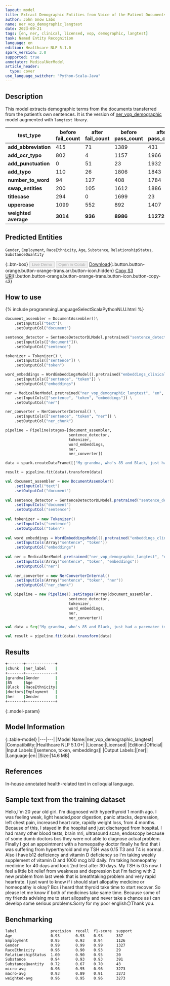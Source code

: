 ```yaml
---
layout: model
title: Extract Demographic Entities from Voice of the Patient Documents (LangTest)
author: John Snow Labs
name: ner_vop_demographic_langtest
date: 2023-09-21
tags: [en, ner, clinical, licensed, vop, demographic, langtest]
task: Named Entity Recognition
language: en
edition: Healthcare NLP 5.1.0
spark_version: 3.0
supported: true
annotator: MedicalNerModel
article_header:
  type: cover
use_language_switcher: "Python-Scala-Java"
---
```


## Description

This model extracts demographic terms from the documents transferred from the patient’s own sentences. It is the version of [ner_vop_demographic](https://nlp.johnsnowlabs.com/2023/06/06/ner_vop_demographic_en.html) model augmented with `langtest` library.

| **test_type**        | **before fail_count** | **after fail_count** | **before pass_count** | **after pass_count** | **minimum pass_rate** | **before pass_rate** | **after pass_rate** |
|----------------------|-----------------------|----------------------|-----------------------|----------------------|-----------------------|----------------------|---------------------|
| **add_abbreviation** | 415                   | 71                   | 1389                  | 431                  | 60%                   | 77%                  | 86%                 |
| **add_ocr_typo**     | 802                   | 4                    | 1157                  | 1966                 | 60%                   | 59%                  | 100%                |
| **add_punctuation**  | 0                     | 51                   | 23                    | 1932                 | 70%                   | 100%                 | 97%                 |
| **add_typo**         | 110                   | 26                   | 1806                  | 1843                 | 70%                   | 94%                  | 99%                 |
| **number_to_word**   | 94                    | 127                  | 408                   | 1784                 | 70%                   | 81%                  | 93%                 |
| **swap_entities**    | 200                   | 105                  | 1612                  | 1886                 | 70%                   | 89%                  | 95%                 |
| **titlecase**        | 294                   | 0                    | 1699                  | 23                   | 70%                   | 85%                  | 100%                |
| **uppercase**        | 1099                  | 552                  | 892                   | 1407                 | 70%                   | 45%                  | 72%                 |
| **weighted average** | **3014**              | **936**              | **8986**              | **11272**            | **68%**               | **74.88%**           | **92.33%**          |

## Predicted Entities

`Gender`, `Employment`, `RaceEthnicity`, `Age`, `Substance`, `RelationshipStatus`, `SubstanceQuantity`

{:.btn-box}
<button class="button button-orange" disabled>Live Demo</button>
<button class="button button-orange" disabled>Open in Colab</button>
[Download](https://s3.amazonaws.com/auxdata.johnsnowlabs.com/clinical/models/ner_vop_demographic_langtest_en_5.1.0_3.0_1695329316849.zip){:.button.button-orange.button-orange-trans.arr.button-icon.hidden}
[Copy S3 URI](s3://auxdata.johnsnowlabs.com/clinical/models/ner_vop_demographic_langtest_en_5.1.0_3.0_1695329316849.zip){:.button.button-orange.button-orange-trans.button-icon.button-copy-s3}

## How to use



<div class="tabs-box" markdown="1">
{% include programmingLanguageSelectScalaPythonNLU.html %}
  
```python
document_assembler = DocumentAssembler()\
    .setInputCol("text")\
    .setOutputCol("document")

sentence_detector = SentenceDetectorDLModel.pretrained("sentence_detector_dl_healthcare","en","clinical/models")\
    .setInputCols(["document"])\
    .setOutputCol("sentence")

tokenizer = Tokenizer() \
    .setInputCols(["sentence"]) \
    .setOutputCol("token")

word_embeddings = WordEmbeddingsModel().pretrained("embeddings_clinical", "en", "clinical/models")\
    .setInputCols(["sentence", "token"]) \
    .setOutputCol("embeddings")                

ner = MedicalNerModel.pretrained("ner_vop_demographic_langtest", "en", "clinical/models") \
    .setInputCols(["sentence", "token", "embeddings"]) \
    .setOutputCol("ner")

ner_converter = NerConverterInternal() \
    .setInputCols(["sentence", "token", "ner"]) \
    .setOutputCol("ner_chunk")

pipeline = Pipeline(stages=[document_assembler,
                            sentence_detector,
                            tokenizer,
                            word_embeddings,
                            ner,
                            ner_converter])

data = spark.createDataFrame([["My grandma, who's 85 and Black, just had a pacemaker implanted in the cardiology department. The doctors say it'll help regulate her heartbeat and prevent future complications."]]).toDF("text")

result = pipeline.fit(data).transform(data)
```
```scala
val document_assembler = new DocumentAssembler()
    .setInputCol("text")
    .setOutputCol("document")
    
val sentence_detector = SentenceDetectorDLModel.pretrained("sentence_detector_dl_healthcare","en","clinical/models")
    .setInputCols("document")
    .setOutputCol("sentence")
    
val tokenizer = new Tokenizer()
    .setInputCols("sentence")
    .setOutputCol("token")
    
val word_embeddings = WordEmbeddingsModel().pretrained("embeddings_clinical", "en", "clinical/models")
    .setInputCols(Array("sentence", "token"))
    .setOutputCol("embeddings")                
    
val ner = MedicalNerModel.pretrained("ner_vop_demographic_langtest", "en", "clinical/models")
    .setInputCols(Array("sentence", "token", "embeddings"))
    .setOutputCol("ner")
    
val ner_converter = new NerConverterInternal()
    .setInputCols(Array("sentence", "token", "ner"))
    .setOutputCol("ner_chunk")

val pipeline = new Pipeline().setStages(Array(document_assembler,
                            sentence_detector,
                            tokenizer,
                            word_embeddings,
                            ner,
                            ner_converter))    

val data = Seq("My grandma, who's 85 and Black, just had a pacemaker implanted in the cardiology department. The doctors say it'll help regulate her heartbeat and prevent future complications.").toDS.toDF("text")

val result = pipeline.fit(data).transform(data)
```
</div>

## Results

```bash
+-------+-------------+
|chunk  |ner_label    |
+-------+-------------+
|grandma|Gender       |
|85     |Age          |
|Black  |RaceEthnicity|
|doctors|Employment   |
|her    |Gender       |
+-------+-------------+
```

{:.model-param}
## Model Information

{:.table-model}
|---|---|
|Model Name:|ner_vop_demographic_langtest|
|Compatibility:|Healthcare NLP 5.1.0+|
|License:|Licensed|
|Edition:|Official|
|Input Labels:|[sentence, token, embeddings]|
|Output Labels:|[ner]|
|Language:|en|
|Size:|14.6 MB|

## References

In-house annotated health-related text in colloquial language.

## Sample text from the training dataset

Hello,I'm 20 year old girl. I'm diagnosed with hyperthyroid 1 month ago. I was feeling weak, light headed,poor digestion, panic attacks, depression, left chest pain, increased heart rate, rapidly weight loss,  from 4 months. Because of this, I stayed in the hospital and just discharged from hospital. I had many other blood tests, brain mri, ultrasound scan, endoscopy because of some dumb doctors bcs they were not able to diagnose actual problem. Finally I got an appointment with a homeopathy doctor finally he find that i was suffering from hyperthyroid and my TSH was 0.15 T3 and T4 is normal . Also i have b12 deficiency and vitamin D deficiency so I'm taking weekly supplement of vitamin D and 1000 mcg b12 daily. I'm taking homeopathy medicine for 40 days and took 2nd test after 30 days. My TSH is 0.5 now. I feel a little bit relief from weakness and depression but I'm facing with 2 new problem from last week that is breathtaking problem and very rapid heartrate. I just want to know if i should start allopathy medicine or homeopathy is okay? Bcs i heard that thyroid take time to start recover. So please let me know if both of medicines take same time. Because some of my friends advising me to start allopathy and never take a chance as i can develop some serious problems.Sorry for my poor english😐Thank you.

## Benchmarking

```bash
label               precision  recall  f1-score  support 
Age                 0.93       0.93    0.93      337     
Employment          0.95       0.93    0.94      1126    
Gender              0.99       0.99    0.99      1327    
RaceEthnicity       0.96       0.90    0.93      29      
RelationshipStatus  1.00       0.90    0.95      20      
Substance           0.94       0.93    0.93      391     
SubstanceQuantity   0.72       0.67    0.70      43      
micro-avg           0.96       0.95    0.96      3273    
macro-avg           0.93       0.89    0.91      3273    
weighted-avg        0.96       0.95    0.96      3273
```
